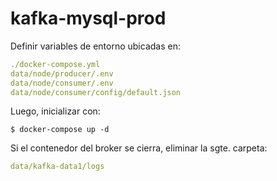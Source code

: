 # kafka-mysql-prod

Definir variables de entorno ubicadas en:

```yml
./docker-compose.yml 
data/node/producer/.env
data/node/consumer/.env
data/node/consumer/config/default.json
```


Luego, inicializar con:

```console
$ docker-compose up -d
```

Si el contenedor del broker se cierra, eliminar la sgte. carpeta:
```yml
data/kafka-data1/logs
```

